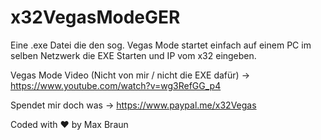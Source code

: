# x32VegasModeGER

Eine .exe Datei die den sog. Vegas Mode startet einfach auf einem PC im selben Netzwerk die EXE Starten und IP vom x32 eingeben.

Vegas Mode Video (Nicht von mir / nicht die EXE dafür) -> https://www.youtube.com/watch?v=wg3RefGG_p4

Spendet mir doch was -> https://www.paypal.me/x32Vegas

Coded with ❤️ by Max Braun
